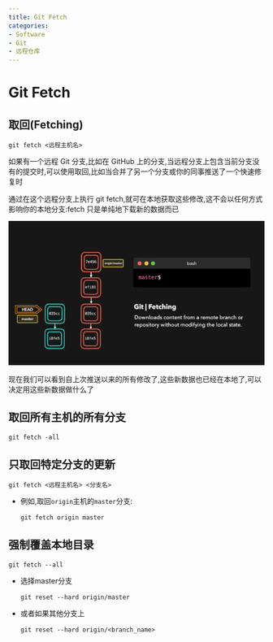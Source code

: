 ```yaml
---
title: Git Fetch
categories:
- Software
- Git
- 远程仓库
---
```

# Git Fetch

## 取回(Fetching)

```shell
git fetch <远程主机名>
```

如果有一个远程 Git 分支,比如在 GitHub 上的分支,当远程分支上包含当前分支没有的提交时,可以使用取回,比如当合并了另一个分支或你的同事推送了一个快速修复时

通过在这个远程分支上执行 git fetch,就可在本地获取这些修改,这不会以任何方式影响你的本地分支:fetch 只是单纯地下载新的数据而已

![img](https://raw.githubusercontent.com/LuShan123888/Files/main/Pictures/2020-12-10-hVziLcuZmjHIS5D.gif)

现在我们可以看到自上次推送以来的所有修改了,这些新数据也已经在本地了,可以决定用这些新数据做什么了

## 取回所有主机的所有分支

```shell
git fetch -all
```

## 只取回特定分支的更新

```shell
git fetch <远程主机名> <分支名>
```

- 例如,取回`origin`主机的`master`分支:

    ```shell
    git fetch origin master
    ```

## 强制覆盖本地目录

```shell
git fetch --all
```

- 选择master分支

    ```shell
    git reset --hard origin/master
    ```

- 或者如果其他分支上

    ```shell
    git reset --hard origin/<branch_name>
    ```

